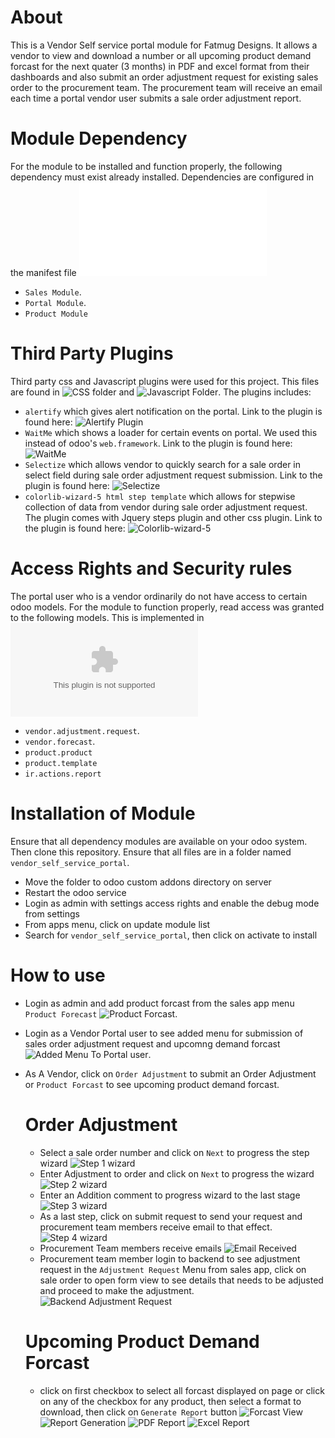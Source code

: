 # About
This is a Vendor Self service portal module for Fatmug Designs. It allows a vendor to view and download a number or all upcoming product demand forcast for the next quater (3 months) in PDF and excel format from their dashboards and also submit an order adjustment request for existing sales order to the procurement team. The procurement team will receive an email each time a portal vendor user submits a sale order adjustment report.

# Module Dependency
For the module to be installed and function properly, the following dependency must exist already installed. Dependencies are configured in the manifest file ![Manifest File](__manifest__.py)
- `Sales Module`.
- `Portal Module`.
- `Product Module`

# Third Party Plugins
Third party css and Javascript plugins were used for this project. This files are found in ![CSS folder](static/src/css) and ![Javascript Folder](static/src/css). The plugins includes:
- `alertify` which gives alert notification on the portal. Link to the plugin is found here: ![Alertify Plugin](http://alertifyjs.com)
- `WaitMe` which shows a loader for certain events on portal. We used this instead of odoo's `web.framework`. Link to the plugin is found here: ![WaitMe](https://github.com/vadimsva/waitMe)
- `Selectize` which allows vendor to quickly search for a sale order in select field during sale order adjustment request submission. Link to the plugin is found here: ![Selectize](https://github.com/selectize)
- `colorlib-wizard-5 html step template` which allows for stepwise collection of data from vendor during sale order adjustment request. The plugin comes with Jquery steps plugin and other css plugin. Link to the plugin is found here: ![Colorlib-wizard-5](https://colorlib.com/wp/template/colorlib-wizard-5/)

# Access Rights and Security rules
The portal user who is a vendor ordinarily do not have access to certain odoo models. For the module to function properly, read access was granted to the following models. This is implemented in ![Access Rights](security/ir.model.access.csv)
- `vendor.adjustment.request`.
- `vendor.forecast`.
- `product.product`
- `product.template`
- `ir.actions.report`

# Installation of Module
Ensure that all dependency modules are available on your odoo system. Then clone this repository. Ensure that all files are in a folder named `vendor_self_service_portal`.
* Move the folder to odoo custom addons directory on server
* Restart the odoo service
* Login as admin with settings access rights and enable the debug mode from settings
* From apps menu, click on update module list
* Search for `vendor_self_service_portal`, then click on activate to install


# How to use
- Login as admin and add product forcast from the sales app menu `Product Forecast` ![Product Forcast](images/Screenshot_from_2024-04-29_21-12-52.png).
- Login as a Vendor Portal user to see added menu for submission of sales order adjustment request and upcomng demand forcast ![Added Menu To Portal user](images/Screenshot_from_2024-04-29_21-22-58.png).
- As A Vendor, click on `Order Adjustment` to submit an Order Adjustment or `Product Forcast` to see upcoming product demand forcast.
	# Order Adjustment
	- Select a sale order number and click on `Next` to progress the step wizard ![Step 1 wizard](images/Screenshot_from_2024-04-29_21-17-40.png)
	- Enter Adjustment to order and click on `Next` to progress the wizard ![Step 2 wizard](images/Screenshot_from_2024-04-29_20-51-02.png)
	- Enter an Addition comment to progress wizard to the last stage ![Step 3 wizard](images/Screenshot_from_2024-04-29_20-51-41.png)
	- As a last step, click on submit request to send your request and procurement team members receive email to that effect.![Step 4 wizard](images/Screenshot_from_2024-04-29_20-52-34.png)
	- Procurement Team members receive emails ![Email Received](images/Screenshot_from_2024-04-29_21-19-22.png)
	- Procurement team member login to backend to see adjustment request in the `Adjustment Request` Menu from sales app, click on sale order to open form view to see details that needs to be adjusted and proceed to make the adjustment. ![Backend Adjustment Request](images/Screenshot_from_2024-04-29_20-54-10.png)

	# Upcoming Product Demand Forcast
	- click on first checkbox to select all forcast displayed on page or click on any of the checkbox for any product, then select a format to download, then click on `Generate Report` button ![Forcast View](images/Screenshot_from_2024-04-29_21-13-58.png) ![Report Generation](images/Screenshot_from_2024-04-29_21-14-18.png) ![PDF Report](images/Screenshot_from_2024-04-29_21-14-58.png) ![Excel Report](images/Screenshot_from_2024-04-29_21-15-36.png)